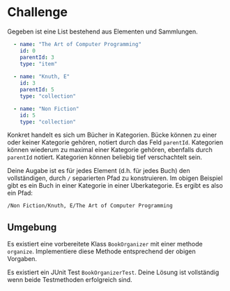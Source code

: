 # Challenge

Gegeben ist eine List bestehend aus Elementen und Sammlungen. 

```yaml
  - name: "The Art of Computer Programming"
    id: 0
    parentId: 3
    type: "item"
    
  - name: "Knuth, E"
    id: 3
    parentId: 5
    type: "collection"

  - name: "Non Fiction"
    id: 5
    type: "collection"

```

Konkret handelt es sich um Bücher in Kategorien.
Bücke können zu einer oder keiner Kategorie gehören, notiert durch das Feld `parentId`. Kategorien können wiederum
zu maximal einer Kategorie gehören, ebenfalls durch `parentId` notiert. Kategorien können beliebig tief verschachtelt sein.

Deine Augabe ist es für jedes Element (d.h. für jedes Buch) den vollständigen, durch `/` separierten Pfad zu konstruieren.
Im obigen Beispiel gibt es ein Buch in einer Kategorie in einer Uberkategorie. Es ergibt es also ein Pfad:


`/Non Fiction/Knuth, E/The Art of Computer Programming`


## Umgebung

Es existiert eine vorbereitete Klass `BookOrganizer` mit einer methode `organize`. Implementiere diese Methode entsprechend
der obigen Vorgaben.

Es existiert ein JUnit Test `BookOrganizerTest`. Deine Lösung ist vollständig wenn beide Testmethoden erfolgreich sind. 

